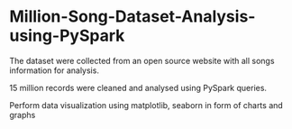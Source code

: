 # Million-Song-Dataset-Analysis-using-PySpark

The dataset were collected from an open source website with all songs information for analysis.

15 million records were cleaned and analysed using PySpark queries.

Perform data visualization using matplotlib, seaborn in form of charts and graphs
